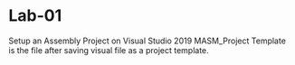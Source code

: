 # Lab-01
Setup an Assembly Project on Visual Studio 2019
MASM_Project Template is the file after saving visual file as a project template.
